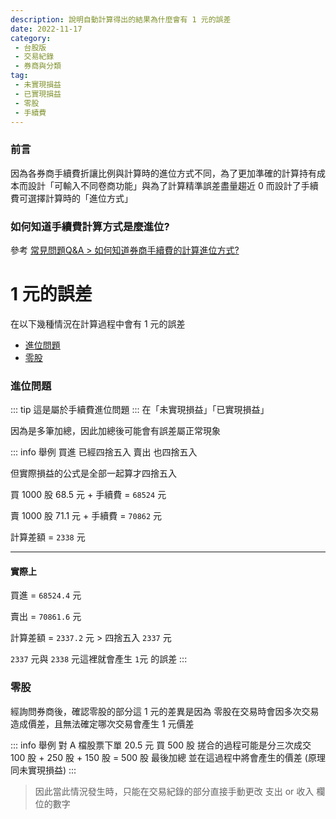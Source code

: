 ```yaml
---
description: 說明自動計算得出的結果為什麼會有 1 元的誤差
date: 2022-11-17
category:
 - 台股版
 - 交易紀錄
 - 券商與分類
tag: 
 - 未實現損益
 - 已實現損益
 - 零股
 - 手續費
---
```


### 前言

  因為各券商手續費折讓比例與計算時的進位方式不同，為了更加準確的計算持有成本而設計「可輸入不同卷商功能」與為了計算精準誤差盡量趨近 0 而設計了手續費可選擇計算時的「進位方式」

### 如何知道手續費計算方式是麼進位?

  參考 [常見問題Q&A > 如何知道券商手續費的計算進位方式?](2022-11-16.md)

# 1 元的誤差

  在以下幾種情況在計算過程中會有 1 元的誤差
  - [進位問題](#進位問題)
  - [零股](#零股)

### 進位問題

  ::: tip 這是屬於手續費進位問題
  :::
  在「未實現損益」「已實現損益」

  因為是多筆加總，因此加總後可能會有誤差屬正常現象

  ::: info 舉例
  買進 已經四捨五入 賣出 也四捨五入

  但實際損益的公式是全部一起算才四捨五入

  買 1000 股 68.5 元 + 手續費 = `68524` 元

  賣 1000 股 71.1 元 + 手續費 = `70862` 元

  計算差額 = `2338` 元

---

  #### 實際上

  買進 = `68524.4` 元

  賣出 = `70861.6` 元

  計算差額 = `2337.2` 元 > 四捨五入 `2337` 元
  
  `2337` 元與 `2338` 元這裡就會產生 `1`元 的誤差
  :::
  
### 零股

  經詢問券商後，確認零股的部分這 1 元的差異是因為
  零股在交易時會因多次交易造成價差，且無法確定哪次交易會產生 1 元價差

  ::: info 舉例
  對 A 檔股票下單 20.5 元 買 500 股
  搓合的過程可能是分三次成交
  100 股 + 250 股 + 150 股 = 500 股
  最後加總
  並在這過程中將會產生的價差 (原理同未實現損益)
  :::

  > 因此當此情況發生時，只能在交易紀錄的部分直接手動更改 支出 or 收入 欄位的數字

